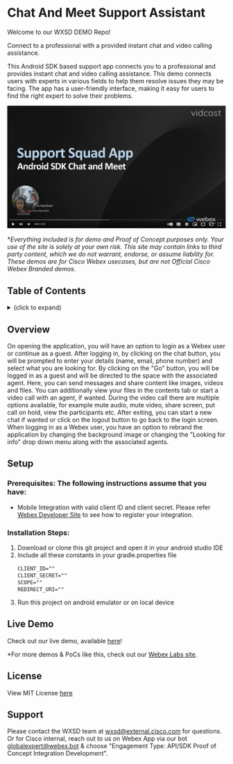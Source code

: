 
<!-- # Repo-Template
This is an Internal WXSD Template to be used for GitHub Repos moving forward. Follow the following steps: Visit https://github.com/wxsd-sales/readme-template/blob/master/README.md for extended details.
-->



<!--   Step 1) Name your repository: Names will ALWAYS start with "bot - ", "integration -", "macro -", or "supportapp -" 
Examples:"bot- <insert repo name>" 
       "integration - <insert repo name>"
       "macro - <insert repo name>"
       "supportapp - <insert repo name>" 

~3 words, kebab case, use words to indicate what it does. Visit https://github.com/wxsd-sales/readme-template/blob/master/README.md for details  
-->

<!--  Step 2) Add One sentence description to your repository: Copy/Paste from Webex Labs Card sentence.
       Example: "Redirect an Auto Attendant caller to an SMS conversation to alleviate Call Queue Agent responsibilities."
-->

<!--  Step 3) Use following Template to copy/paste your details below -->

# Chat And Meet Support Assistant
 Welcome to our WXSD DEMO Repo! <!-- Keep this here --> 
 
Connect to a professional with a provided instant chat and video calling assistance.

This Android SDK based support app connects you to a professional and provides instant chat and video calling assistance. This demo connects users with experts in various fields to help them resolve issues they may be facing. The app has a user-friendly interface, making it easy for users to find the right expert to solve their problems.

[![Chat and Meet Support Assistant](chat-and-meet-support-assistant.PNG)](https://www.youtube.com/watch?v=nbPmM90voP0, "Chat and Meet Support Assistant")

<!-- Keep the following here -->  
 *_Everything included is for demo and Proof of Concept purposes only. Your use of the site is solely at your own risk. This site may contain links to third party content, which we do not warrant, endorse, or assume liability for. These demos are for Cisco Webex usecases, but are not Official Cisco Webex Branded demos._

## Table of Contents
<!-- ⛔️ MD-MAGIC-EXAMPLE:START (TOC:collapse=true&collapseText=Click to expand) -->
<details>
<summary>(click to expand)</summary>
    
  * [Overview](#overview)
  * [Setup](#setup)
  * [Demo](#demo)
  * [License](#license)  
  * [Support](#support)

</details>
<!-- ⛔️ MD-MAGIC-EXAMPLE:END -->


## Overview

On opening the application, you will have an option to login as a Webex user or continue as a guest. After logging in, by clicking on the chat button, you will be prompted to enter your details (name, email, phone number) and select what you are looking for. By clicking on the "Go" button, you will be logged in as a guest and will be directed to the space with the associated agent. Here, you can send messages and share content like images, videos and files. You can additionally view your files in the contents tab or start a video call with an agent, if wanted. During the video call there are multiple options available, for example mute audio, mute video, share screen, put call on hold, view the participants etc. After exiting, you can start a new chat if wanted or click on the logout button to go back to the login screen. When logging in as a Webex user, you have an option to rebrand the application by changing the background image or changing the "Looking for info" drop down menu along with the associated agents.

## Setup

### Prerequisites: The following instructions assume that you have:

- Mobile Integration with valid client ID and client secret. Please refer [Webex Developer Site](https://developer.webex.com/docs/integrations#registering-your-integration) to see how to register your integration.


<!-- GETTING STARTED -->

### Installation Steps:
1.  Download or clone this git project and open it in your android studio IDE
2.  Include all these constants in your gradle.properties file
    ```
    CLIENT_ID=""
    CLIENT_SECRET=""
    SCOPE=""
    REDIRECT_URI=""
    ```
3.  Run this project on android emulator or on local device
    
    
## Live Demo

<!-- Insert link to the website below (if deployed) and/or to the YouTube/Vidcast video. -->

Check out our live demo, available [here](<https://www.youtube.com/watch?v=nbPmM90voP0>)!

<!-- Keep the following statement -->
*For more demos & PoCs like this, check out our [Webex Labs site](https://collabtoolbox.cisco.com/webex-labs).

## License

View MIT License [here](LICENSE)


## Support

Please contact the WXSD team at [wxsd@external.cisco.com](mailto:wxsd@external.cisco.com?subject=RepoName) for questions. Or for Cisco internal, reach out to us on Webex App via our bot globalexpert@webex.bot & choose "Engagement Type: API/SDK Proof of Concept Integration Development". 
